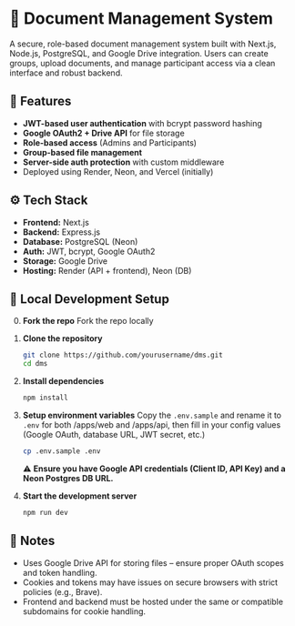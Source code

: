 # 📄 Document Management System

A secure, role-based document management system built with Next.js, Node.js, PostgreSQL, and Google Drive integration. Users can create groups, upload documents, and manage participant access via a clean interface and robust backend.

## 🚀 Features

* **JWT-based user authentication** with bcrypt password hashing
* **Google OAuth2 + Drive API** for file storage
* **Role-based access** (Admins and Participants)
* **Group-based file management**
* **Server-side auth protection** with custom middleware
* Deployed using Render, Neon, and Vercel (initially)

## ⚙️ Tech Stack

* **Frontend:** Next.js
* **Backend:** Express.js
* **Database:** PostgreSQL (Neon)
* **Auth:** JWT, bcrypt, Google OAuth2
* **Storage:** Google Drive
* **Hosting:** Render (API + frontend), Neon (DB)

## 🧪 Local Development Setup

0.  **Fork the repo**
    Fork the repo locally

1.  **Clone the repository**
    ```bash
    git clone https://github.com/yourusername/dms.git
    cd dms
    ```

2.  **Install dependencies**
    ```bash
    npm install
    ```

3.  **Setup environment variables**
    Copy the `.env.sample` and rename it to `.env` for both /apps/web and /apps/api, then fill in your config values (Google OAuth, database URL, JWT secret, etc.)

    ```bash
    cp .env.sample .env
    ```

    ⚠️ **Ensure you have Google API credentials (Client ID, API Key) and a Neon Postgres DB URL.**

4.  **Start the development server**
    ```bash
    npm run dev
    ```

## 📌 Notes

* Uses Google Drive API for storing files – ensure proper OAuth scopes and token handling.
* Cookies and tokens may have issues on secure browsers with strict policies (e.g., Brave).
* Frontend and backend must be hosted under the same or compatible subdomains for cookie handling.
